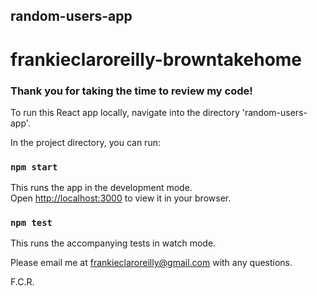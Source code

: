 ## random-users-app

# frankieclaroreilly-browntakehome

### Thank you for taking the time to review my code! 

To run this React app locally, navigate into the directory 'random-users-app'.

In the project directory, you can run:

### `npm start`

This runs the app in the development mode.\
Open [http://localhost:3000](http://localhost:3000) to view it in your browser.

### `npm test`

This runs the accompanying tests in watch mode.


Please email me at frankieclaroreilly@gmail.com with any questions.

F.C.R.